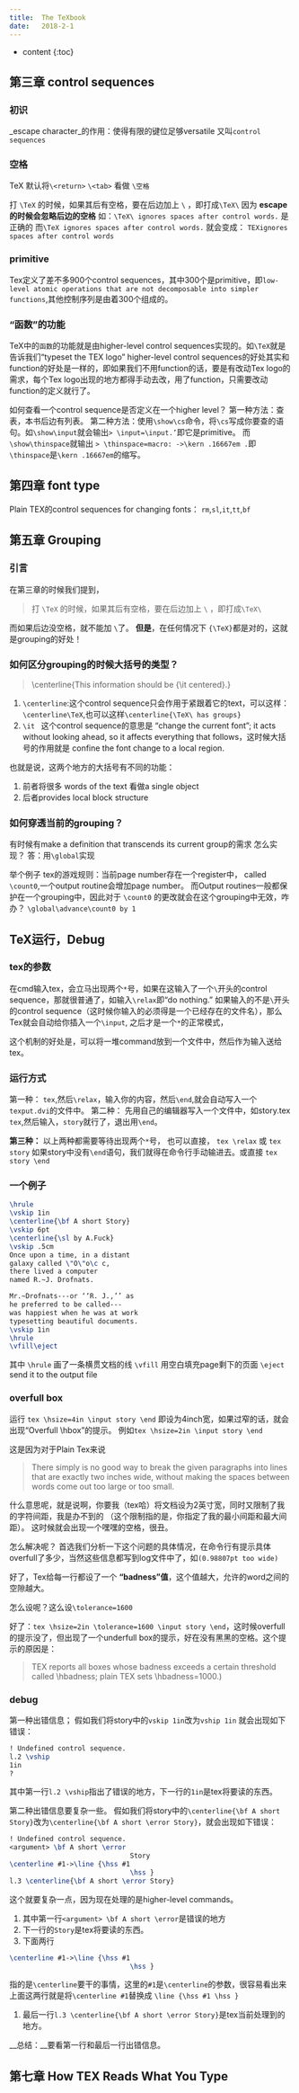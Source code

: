 ```yaml
---
title:  The TeXbook
date:   2018-2-1
---
```



* content
{:toc}



## 第三章  control sequences
### 初识
_escape character_的作用：使得有限的键位足够versatile
又叫`control sequences`

### 空格
TeX 默认将`\<return>` `\<tab>` 看做 `\空格` 

打 `\TeX` 的时候，如果其后有空格，要在后边加上 `\` ，即打成`\TeX\` 因为 __escape的时候会忽略后边的空格__
如：`\TeX\ ignores spaces after control words.` 是正确的
而`\TeX ignores spaces after control words.` 就会变成： `TEXignores spaces after control words`

### primitive
Tex定义了差不多900个control sequences，其中300个是primitive，即`low-level atomic operations that are not decomposable into simpler functions`,其他控制序列是由着300个组成的。

### “函数”的功能
TeX中的`函数`的功能就是由higher-level control sequences实现的。如`\TeX`就是告诉我们“typeset the TEX logo”
higher-level control sequences的好处其实和function的好处是一样的，即如果我们不用function的话，要是有改动Tex logo的需求，每个Tex logo出现的地方都得手动去改，用了function，只需要改动function的定义就行了。

如何查看一个control sequence是否定义在一个higher level？
第一种方法：查表，本书后边有列表。
第二种方法：使用`\show\cs`命令，将`\cs`写成你要查的语句。如`\show\input`就会输出`> \input=\input.’`即它是primitive。
而`\show\thinspace`就输出
`> \thinspace=macro: ->\kern .16667em .`即`\thinspace`是`\kern .16667em`的缩写。

## 第四章 font type
Plain TEX的control sequences for changing fonts：  `rm`,`sl`,`it`,`tt`,`bf`

## 第五章 Grouping
### 引言
在第三章的时候我们提到，
>打 `\TeX` 的时候，如果其后有空格，要在后边加上 `\` ，即打成`\TeX\`

而如果后边没空格，就不能加 `\`了。
__但是__，在任何情况下 `{\TeX}`都是对的，这就是grouping的好处！

### 如何区分grouping的时候大括号的类型？
>\centerline{This information should be {\it centered}.}

1. `\centerline`:这个control sequence只会作用于紧跟着它的text，可以这样：`\centerline\TeX`,也可以这样`\centerline{\TeX\ has groups}`
1. `\it ` 这个control sequence的意思是 “change the current font”; it acts without looking ahead, so it affects everything that follows，这时候大括号的作用就是 confine the font change to a local region.

也就是说，这两个地方的大括号有不同的功能：
1. 前者将很多 words of the text 看做a single object
1. 后者provides local block structure

### 如何穿透当前的grouping？
有时候有make a definition that transcends its current group的需求
怎么实现？
答：用`\global`实现

举个例子
tex的游戏规则：当前page number存在一个register中， called `\count0`,一个output routine会增加page number。
而Output routines一般都保护在一个grouping中，因此对于 `\count0` 的更改就会在这个grouping中无效，咋办？
`\global\advance\count0 by 1`

## TeX运行，Debug
### tex的参数
在cmd输入tex，会立马出现两个`*`号，如果在这输入了一个`\`开头的control sequence，那就很普通了，如输入`\relax`即“do nothing.”
如果输入的不是`\`开头的control sequence（这时候你输入的必须得是一个已经存在的文件名），那么Tex就会自动给你插入一个`\input`,
之后才是一个`*`的正常模式，

这个机制的好处是，可以将一堆command放到一个文件中，然后作为输入送给tex。
### 运行方式
第一种：
`tex`,然后`\relax`，输入你的内容，然后`\end`,就会自动写入一个`texput.dvi`的文件中。
第二种：
先用自己的编辑器写入一个文件中，如story.tex
`tex`,然后输入，`story`就行了，退出用`\end`。

__第三种：__
以上两种都需要等待出现两个`*`号，
也可以直接， `tex \relax` 或 `tex story`
如果story中没有`\end`语句，我们就得在命令行手动输进去。或直接 `tex story \end`

### 一个例子
```tex
\hrule
\vskip 1in
\centerline{\bf A short Story}
\vskip 6pt
\centerline{\sl by A.Fuck}
\vskip .5cm
Once upon a time, in a distant 
galaxy called \"O\"o\c c,
there lived a computer
named R.~J. Drofnats.

Mr.~Drofnats---or ‘‘R. J.,’’ as
he preferred to be called---
was happiest when he was at work
typesetting beautiful documents.
\vskip 1in
\hrule
\vfill\eject
```
其中
`\hrule` 画了一条横贯文档的线
`\vfill`  用空白填充page剩下的页面
`\eject`  send it to the output file

### overfull box
运行 `tex \hsize=4in \input story \end`
即设为4inch宽，如果过窄的话，就会出现“Overfull \hbox”的提示。
例如`tex \hsize=2in \input story \end`

这是因为对于Plain Tex来说
>There simply is no good way to break the given paragraphs into
lines that are exactly two inches wide, without making the spaces between words
come out too large or too small.

什么意思呢，就是说啊，你要我（tex哈）将文档设为2英寸宽，同时又限制了我的字符间距，我是办不到的
（这个限制指的是，你指定了我的最小间距和最大间距）。
这时候就会出现一个嘿嘿的空格，很丑。

怎么解决呢？
首选我们分析一下这个问题的具体情况，在命令行有提示具体overfull了多少，当然这些信息都写到log文件中了，如`(0.98807pt too wide) `

好了，Tex给每一行都设了一个 __“badness”值__，这个值越大，允许的word之间的空隙越大。

怎么设呢？这么设`\tolerance=1600`

好了：`tex \hsize=2in \tolerance=1600 \input story \end`，这时候overfull的提示没了，但出现了一个underfull box的提示，好在没有黑黑的空格。这个提示的原因是：
>TEX reports all boxes whose badness exceeds a certain threshold called
\hbadness; plain TEX sets \hbadness=1000.)

### debug
第一种出错信息；
假如我们将story中的`vskip 1in`改为`vship 1in`
就会出现如下错误：
```tex
! Undefined control sequence.
l.2 \vship
1in
?
```
其中第一行`l.2 \vship`指出了错误的地方，下一行的`1in`是tex将要读的东西。

第二种出错信息要复杂一些。
假如我们将story中的`\centerline{\bf A short Story}`改为`\centerline{\bf A short \error Story}`，就会出现如下错误：
```tex
! Undefined control sequence.
<argument> \bf A short \error
                              Story
\centerline #1->\line {\hss #1
                              \hss }
l.3 \centerline{\bf A short \error Story}
```
这个就要复杂一点，因为现在处理的是higher-level commands。
1. 其中第一行`<argument> \bf A short \error`是错误的地方
1. 下一行的`Story`是tex将要读的东西。
1. 下面两行
```tex
\centerline #1->\line {\hss #1
                              \hss }
```
指的是`\centerline`要干的事情，这里的`#1`是`\centerline`的参数，很容易看出来上面这两行就是将`\centerline #1`替换成
`\line {\hss #1 \hss }`
1. 最后一行`l.3 \centerline{\bf A short \error Story}`是tex当前处理到的地方。

__总结：__要看第一行和最后一行出错信息。

## 第七章 How TEX Reads What You Type